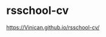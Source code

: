 # rsschool-cv
<a href="https://Vinican.github.io/rsschool-cv/">https://Vinican.github.io/rsschool-cv/</a>
